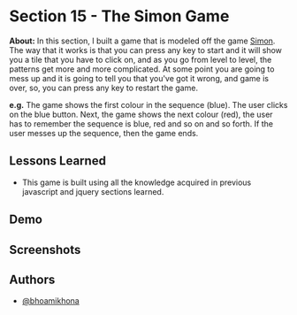 
# Section 15 - The Simon Game

**About:** In this section, I built a game that is modeled off the game [Simon](https://m.media-amazon.com/images/I/61ttZ3so6EL._SL1000_.jpg). The way that it works is that you can press any key to start and it will show you a tile that you have to click on, and as you go from level to level, the patterns get more and more complicated. At some point you are going to mess up and it is going to tell you that you've got it wrong, and game is over, so, you can press any key to restart the game. 

**e.g.** The game shows the first colour in the sequence (blue). The user clicks on the blue button. Next, the game shows the next colour (red), the user has to remember the sequence is blue, red and so on and so forth.
If the user messes up the sequence, then the game ends.
## Lessons Learned
- This game is built using all the knowledge acquired in previous javascript and jquery sections learned.












## Demo





## Screenshots




## Authors

- [@bhoamikhona](https://github.com/bhoamikhona)

